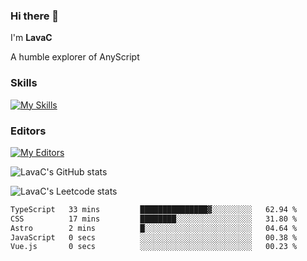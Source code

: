 ### Hi there 👋
I'm **LavaC**

A humble explorer of AnyScript

### Skills
[![My Skills](https://skillicons.dev/icons?i=js,ts,vue,nodejs,nuxtjs,astro,solidjs,tailwind)](https://skillicons.dev)

### Editors
[![My Editors](https://skillicons.dev/icons?i=neovim,vscode)](https://skillicons.dev)

![LavaC's GitHub stats](https://github-readme-stats.vercel.app/api?username=LavaCxx&show_icons=true&theme=synthwave)

![LavaC's Leetcode stats](https://leetcard.jacoblin.cool/LavaC?theme=nord&font=Amiko&ext=activity&site=cn)

<!--START_SECTION:waka-->

```txt
TypeScript   33 mins         ███████████████▓░░░░░░░░░   62.94 %
CSS          17 mins         ████████░░░░░░░░░░░░░░░░░   31.80 %
Astro        2 mins          █░░░░░░░░░░░░░░░░░░░░░░░░   04.64 %
JavaScript   0 secs          ░░░░░░░░░░░░░░░░░░░░░░░░░   00.38 %
Vue.js       0 secs          ░░░░░░░░░░░░░░░░░░░░░░░░░   00.23 %
```

<!--END_SECTION:waka-->
